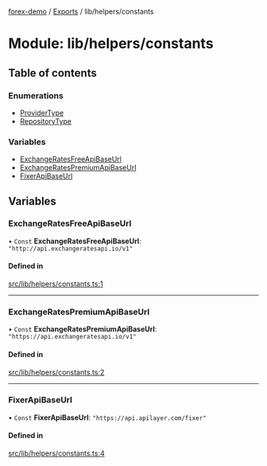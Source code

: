 [forex-demo](../README.md) / [Exports](../modules.md) / lib/helpers/constants

# Module: lib/helpers/constants

## Table of contents

### Enumerations

- [ProviderType](../enums/lib_helpers_constants.ProviderType.md)
- [RepositoryType](../enums/lib_helpers_constants.RepositoryType.md)

### Variables

- [ExchangeRatesFreeApiBaseUrl](lib_helpers_constants.md#exchangeratesfreeapibaseurl)
- [ExchangeRatesPremiumApiBaseUrl](lib_helpers_constants.md#exchangeratespremiumapibaseurl)
- [FixerApiBaseUrl](lib_helpers_constants.md#fixerapibaseurl)

## Variables

### ExchangeRatesFreeApiBaseUrl

• `Const` **ExchangeRatesFreeApiBaseUrl**: `"http://api.exchangeratesapi.io/v1"`

#### Defined in

[src/lib/helpers/constants.ts:1](https://github.com/suphero/forex-demo/blob/2d16766/src/lib/helpers/constants.ts#L1)

---

### ExchangeRatesPremiumApiBaseUrl

• `Const` **ExchangeRatesPremiumApiBaseUrl**: `"https://api.exchangeratesapi.io/v1"`

#### Defined in

[src/lib/helpers/constants.ts:2](https://github.com/suphero/forex-demo/blob/2d16766/src/lib/helpers/constants.ts#L2)

---

### FixerApiBaseUrl

• `Const` **FixerApiBaseUrl**: `"https://api.apilayer.com/fixer"`

#### Defined in

[src/lib/helpers/constants.ts:4](https://github.com/suphero/forex-demo/blob/2d16766/src/lib/helpers/constants.ts#L4)
